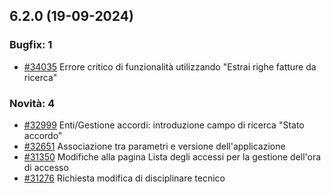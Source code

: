 ## 6.2.0 (19-09-2024)

### Bugfix: 1
- [#34035](https://parermine.regione.emilia-romagna.it/issues/34035) Errore critico di funzionalità utilizzando "Estrai righe fatture da ricerca"

### Novità: 4
- [#32999](https://parermine.regione.emilia-romagna.it/issues/32999) Enti/Gestione accordi: introduzione campo di ricerca "Stato accordo"
- [#32651](https://parermine.regione.emilia-romagna.it/issues/32651) Associazione tra parametri e versione dell'applicazione
- [#31350](https://parermine.regione.emilia-romagna.it/issues/31350) Modifiche alla pagina Lista degli accessi per la gestione dell'ora di accesso
- [#31276](https://parermine.regione.emilia-romagna.it/issues/31276) Richiesta modifica di disciplinare tecnico
